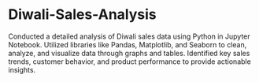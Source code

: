 # Diwali-Sales-Analysis
Conducted a detailed analysis of Diwali sales data using Python in Jupyter Notebook. Utilized libraries like Pandas, Matplotlib, and Seaborn to clean, analyze, and visualize data through graphs and tables. Identified key sales trends, customer behavior, and product performance to provide actionable insights.
